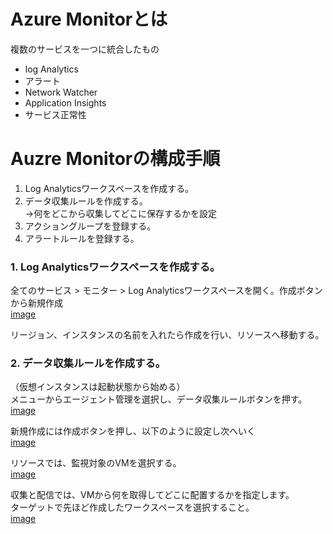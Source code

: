 # Azure Monitorとは  

複数のサービスを一つに統合したもの  
 - log Analytics  
 - アラート  
 - Network Watcher  
 - Application Insights  
 - サービス正常性  

# Auzre Monitorの構成手順  

 1. Log Analyticsワークスペースを作成する。  
 2. データ収集ルールを作成する。  
    →何をどこから収集してどこに保存するかを設定  
 3. アクショングループを登録する。  
 4. アラートルールを登録する。  


### 1. Log Analyticsワークスペースを作成する。  

全てのサービス > モニター > Log Analyticsワークスペースを開く。作成ボタンから新規作成  
[image](/image/11.png)  

リージョン、インスタンスの名前を入れたら作成を行い、リソースへ移動する。  

### 2. データ収集ルールを作成する。  

（仮想インスタンスは起動状態から始める）  
メニューからエージェント管理を選択し、データ収集ルールボタンを押す。
[image](/image/12.png)  

新規作成には作成ボタンを押し、以下のように設定し次へいく  
[image](/image/13.png)  

リソースでは、監視対象のVMを選択する。  
[image](/image/14.png)  

収集と配信では、VMから何を取得してどこに配置するかを指定します。  
ターゲットで先ほど作成したワークスペースを選択すること。  
[image](/image/15.png)  




